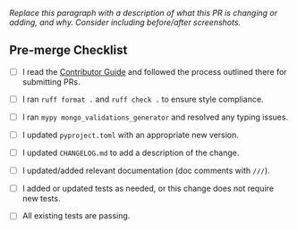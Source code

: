 _Replace this paragraph with a description of what this PR is changing or adding, and why. Consider including before/after screenshots._

## Pre-merge Checklist

- [ ] I read the [Contributor Guide] and followed the process outlined there for submitting PRs.
- [ ] I ran `ruff format .` and `ruff check .` to ensure style compliance.
- [ ] I ran `mypy mongo_validations_generator` and resolved any typing issues.
- [ ] I updated `pyproject.toml` with an appropriate new version.
- [ ] I updated `CHANGELOG.md` to add a description of the change.
- [ ] I updated/added relevant documentation (doc comments with `///`).
- [ ] I added or updated tests as needed, or this change does not require new tests.
- [ ] All existing tests are passing.


<!-- Links -->

[Contributor Guide]: https://github.com/all-win-solutions/mongo_validations_generator/blob/main/CONTRIBUTING.md
